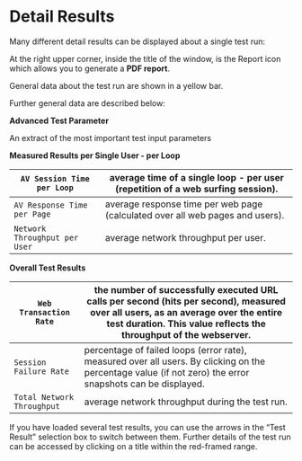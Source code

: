 # Detail Results

Many different detail results can be displayed about a single test run:



At the right upper corner, inside the title of the window, is the Report icon which allows you to generate a **PDF report**.

General data about the test run are shown in a yellow bar.

Further general data are described below:

**Advanced Test Parameter**

An extract of the most important test input parameters

**Measured Results per Single User - per Loop**

| `AV Session Time per Loop`    | average time of a single loop - per user (repetition of a web surfing session). |
| ----------------------------- | ------------------------------------------------------------------------------- |
| `AV Response Time per Page`   | average response time per web page (calculated over all web pages and users).   |
| `Network Throughput per User` | average network throughput per user.                                            |

**Overall Test Results**

| `Web Transaction Rate`     | the number of successfully executed URL calls per second (hits per second), measured over all users, as an average over the entire test duration. This value reflects the throughput of the webserver. |
| -------------------------- | ------------------------------------------------------------------------------------------------------------------------------------------------------------------------------------------------------ |
| `Session Failure Rate`     | percentage of failed loops (error rate), measured over all users. By clicking on the percentage value (if not zero) the error snapshots can be displayed.                                              |
| `Total Network Throughput` | average network throughput during the test run.                                                                                                                                                        |

If you have loaded several test results, you can use the arrows in the “Test Result” selection box to switch between them. Further details of the test run can be accessed by clicking on a title within the red-framed range.
